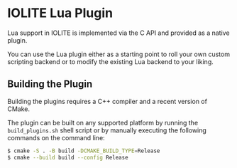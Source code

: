# IOLITE Lua Plugin

Lua support in IOLITE is implemented via the C API and provided as a native plugin.

You can use the Lua plugin either as a starting point to roll your own custom scripting backend or to modify the existing Lua backend to your liking.

## Building the Plugin

Building the plugins requires a C++ compiler and a recent version of CMake.

The plugin can be built on any supported platform by running the `build_plugins.sh` shell script or by manually executing the following commands on the command line:

```bash
$ cmake -S . -B build -DCMAKE_BUILD_TYPE=Release
$ cmake --build build --config Release
```